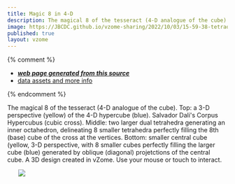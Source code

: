 ```yaml
---
title: Magic 8 in 4-D
description: The magical 8 of the tesseract (4-D analogue of the cube).      Top: a 3-D perspective (yellow) of the 4-D hypercube (blue). Salvador Dali's Corpus Hypercubus (cubic cross).   Middle: two larger dual tetrahedra generating an inner octahedron, delineating 8 smaller tetrahedra perfectly filling the 8th (base) cube of the cross at the vertices.    Bottom: smaller central cube (yellow, 3-D perspective, with 8 smaller cubes perfectly filling the larger cube (blue) generated by oblique (diagonal) projetctions of the central cube.    A 3D design created in vZome.  Use your mouse or touch to interact.
image: https://JBCDC.github.io/vzome-sharing/2022/10/03/15-59-38-tetraoctacube/tetraoctacube.png
published: true
layout: vzome
---
```


{% comment %}
 - [***web page generated from this source***](<https://JBCDC.github.io/vzome-sharing/2022/10/03/tetraoctacube-15-59-38.html>)
 - [data assets and more info](<https://github.com/JBCDC/vzome-sharing/tree/main/2022/10/03/15-59-38-tetraoctacube/>)
 
{% endcomment %}

The magical 8 of the tesseract (4-D analogue of the cube).      Top: a 3-D perspective (yellow) of the 4-D hypercube (blue). Salvador Dali's Corpus Hypercubus (cubic cross).   Middle: two larger dual tetrahedra generating an inner octahedron, delineating 8 smaller tetrahedra perfectly filling the 8th (base) cube of the cross at the vertices.    Bottom: smaller central cube (yellow, 3-D perspective, with 8 smaller cubes perfectly filling the larger cube (blue) generated by oblique (diagonal) projetctions of the central cube.    A 3D design created in vZome.  Use your mouse or touch to interact.

<vzome-viewer style="width: 87%; height: 60vh; margin: 5%"
       src="https://JBCDC.github.io/vzome-sharing/2022/10/03/15-59-38-tetraoctacube/tetraoctacube.vZome" >
  <img src="https://JBCDC.github.io/vzome-sharing/2022/10/03/15-59-38-tetraoctacube/tetraoctacube.png" />
</vzome-viewer>